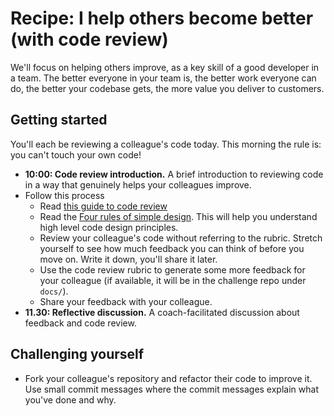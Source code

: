 # Recipe: I help others become better (with code review)

We'll focus on helping others improve, as a key skill of a good developer in a team. The better everyone in your team is, the better work everyone can do, the better your codebase gets, the more value you deliver to customers.

## Getting started

You'll each be reviewing a colleague's code today. This morning the rule is: you can't touch your own code!

* **10:00: Code review introduction.** A brief introduction to reviewing code in a way that genuinely helps your colleagues improve.
* Follow this process
  * Read [this guide to code review](https://github.com/makersacademy/course/blob/master/how-to/code-review.md)
  * Read the [Four rules of simple design](https://martinfowler.com/bliki/BeckDesignRules.html). This will help you understand high level code design principles.
  * Review your colleague's code without referring to the rubric. Stretch yourself to see how much feedback you can think of before you move on. Write it down, you'll share it later.
  * Use the code review rubric to generate some more feedback for your colleague (if available, it will be in the challenge repo under `docs/`).
  * Share your feedback with your colleague.
* **11.30: Reflective discussion.** A coach-facilitated discussion about feedback and code review.

## Challenging yourself

* Fork your colleague's repository and refactor their code to improve it. Use small commit messages where the commit messages explain what you've done and why.



